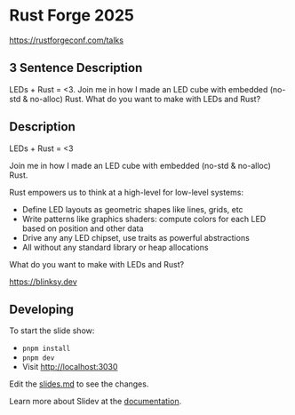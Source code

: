 # Rust Forge 2025

https://rustforgeconf.com/talks

## 3 Sentence Description

LEDs + Rust = <3. Join me in how I made an LED cube with embedded (no-std & no-alloc) Rust. What do you want to make with LEDs and Rust?

## Description

LEDs + Rust = <3

Join me in how I made an LED cube with embedded (no-std & no-alloc) Rust.

Rust empowers us to think at a high-level for low-level systems:

- Define LED layouts as geometric shapes like lines, grids, etc
- Write patterns like graphics shaders: compute colors for each LED based on position and other data
- Drive any any LED chipset, use traits as powerful abstractions
- All without any standard library or heap allocations

What do you want to make with LEDs and Rust?

<https://blinksy.dev>

## Developing

To start the slide show:

- `pnpm install`
- `pnpm dev`
- Visit <http://localhost:3030>

Edit the [slides.md](./slides.md) to see the changes.

Learn more about Slidev at the [documentation](https://sli.dev/).
